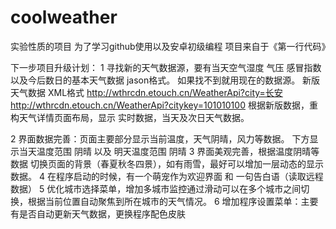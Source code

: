 # coolweather
实验性质的项目 为了学习github使用以及安卓初级编程   项目来自于《第一行代码》

下一步项目升级计划：
1  寻找新的天气数据源，要有当天空气湿度  气压 感冒指数 以及今后数日的基本天气数据 jason格式。 如果找不到就用现在的数据源。
新版天气数据 XML格式
http://wthrcdn.etouch.cn/WeatherApi?city=长安
http://wthrcdn.etouch.cn/WeatherApi?citykey=101010100
根据新版数据，重构天气详情页面布局，显示 实时数据，当天及次日天气数据。


2  界面数据完善：页面主要部分显示当前温度，天气阴晴，风力等数据。 下方显示当天温度范围 阴晴 以及 明天温度范围 阴晴
3  界面美观完善，根据温度阴晴等数据 切换页面的背景（春夏秋冬四景），如有雨雪，最好可以增加一层动态的显示数据。
4  在程序启动的时候，有一个萌宠作为欢迎界面 和 一句告白语（读取远程数据）
5  优化城市选择菜单，增加多城市监控通过滑动可以在多个城市之间切换，根据当前位置自动聚焦到所在城市的天气情况。
6  增加程序设置菜单：主要有是否自动更新天气数据，更换程序配色皮肤
